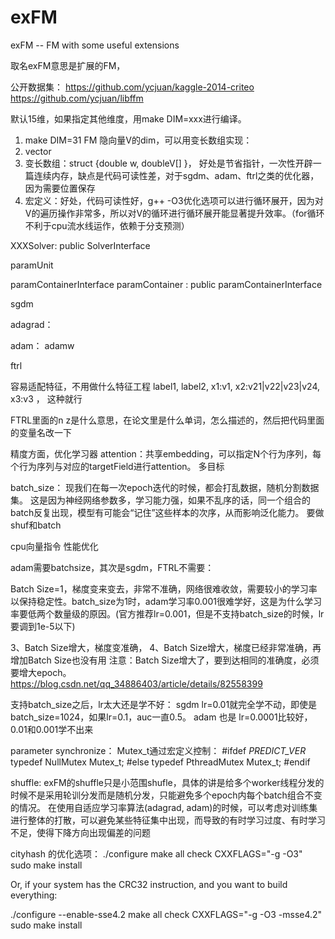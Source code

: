 
# exFM
exFM -- FM with some useful extensions

取名exFM意思是扩展的FM，

公开数据集：
https://github.com/ycjuan/kaggle-2014-criteo
https://github.com/ycjuan/libffm



默认15维，如果指定其他维度，用make DIM=xxx进行编译。

1. make DIM=31
FM 隐向量V的dim，可以用变长数组实现：
1. vector<double>
2. 变长数组：struct {double w, doubleV[] }， 好处是节省指针，一次性开辟一篇连续内存，缺点是代码可读性差，对于sgdm、adam、ftrl之类的优化器，因为需要位置保存
3. 宏定义：好处，代码可读性好，g++ -O3优化选项可以进行循环展开，因为对V的遍历操作非常多，所以对V的循环进行循环展开能显著提升效率。（for循环不利于cpu流水线运作，依赖于分支预测）



XXXSolver:  public SolverInterface

paramUnit

paramContainerInterface
paramContainer<ParamUnitType> : public paramContainerInterface



sgdm

adagrad：

adam：
adamw



ftrl

容易适配特征，不用做什么特征工程  label1, label2,  x1:v1,   x2:v21|v22|v23|v24,   x3:v3 ， 这种就行


FTRL里面的n z是什么意思，在论文里是什么单词，怎么描述的，然后把代码里面的变量名改一下

精度方面，优化学习器
attention：共享embedding，可以指定N个行为序列，每个行为序列与对应的targetField进行attention。
多目标 


batch_size：
现我们在每一次epoch迭代的时候，都会打乱数据，随机分割数据集。
这是因为神经网络参数多，学习能力强，如果不乱序的话，同一个组合的batch反复出现，模型有可能会“记住”这些样本的次序，从而影响泛化能力。
要做shuf和batch


cpu向量指令 性能优化

adam需要batchsize，其次是sgdm，FTRL不需要：


Batch Size=1，梯度变来变去，非常不准确，网络很难收敛，需要较小的学习率以保持稳定性。batch_size为1时，adam学习率0.001很难学好，这是为什么学习率要低两个数量级的原因。(官方推荐lr=0.001，但是不支持batch_size的时候，lr要调到1e-5以下)

3、Batch Size增大，梯度变准确，
4、Batch Size增大，梯度已经非常准确，再增加Batch Size也没有用
注意：Batch Size增大了，要到达相同的准确度，必须要增大epoch。
https://blog.csdn.net/qq_34886403/article/details/82558399


支持batch_size之后，lr太大还是学不好：
sgdm lr=0.01就完全学不动，即使是batch_size=1024，如果lr=0.1，auc一直0.5。 
adam 也是 lr=0.0001比较好，0.01和0.001学不出来




parameter synchronize：
Mutex_t通过宏定义控制：
    #ifdef _PREDICT_VER_
    typedef NullMutex Mutex_t;
    #else
    typedef PthreadMutex Mutex_t;
    #endif



shuffle:
exFM的shuffle只是小范围shufle，具体的讲是给多个worker线程分发的时候不是采用轮训分发而是随机分发，只能避免多个epoch内每个batch组合不变的情况。
在使用自适应学习率算法(adagrad, adam)的时候，可以考虑对训练集进行整体的打散，可以避免某些特征集中出现，而导致的有时学习过度、有时学习不足，使得下降方向出现偏差的问题








cityhash 的优化选项：
./configure
make all check CXXFLAGS="-g -O3"
sudo make install

Or, if your system has the CRC32 instruction, and you want to build everything:

./configure --enable-sse4.2
make all check CXXFLAGS="-g -O3 -msse4.2"
sudo make install
